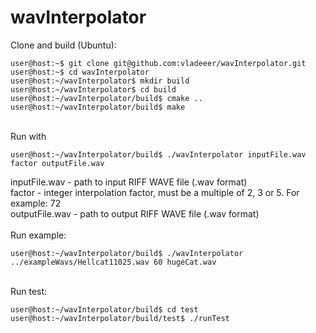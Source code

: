 # wavInterpolator
Clone and build (Ubuntu):
```
user@host:~$ git clone git@github.com:vladeeer/wavInterpolator.git
user@host:~$ cd wavInterpolator
user@host:~/wavInterpolator$ mkdir build
user@host:~/wavInterpolator$ cd build
user@host:~/wavInterpolator/build$ cmake ..
user@host:~/wavInterpolator/build$ make
```
<br />Run with
```
user@host:~/wavInterpolator/build$ ./wavInterpolator inputFile.wav factor outputFile.wav
```
inputFile.wav - path to input RIFF WAVE file (.wav format)<br />
factor - integer interpolation factor, must be a multiple of 2, 3 or 5. For example: 72<br />
outputFile.wav - path to output RIFF WAVE file (.wav format)<br />
<br />
Run example:
```
user@host:~/wavInterpolator/build$ ./wavInterpolator ../exampleWavs/Hellcat11025.wav 60 hugeCat.wav
```
<br />Run test:
```
user@host:~/wavInterpolator/build$ cd test
user@host:~/wavInterpolator/build/test$ ./runTest
```

